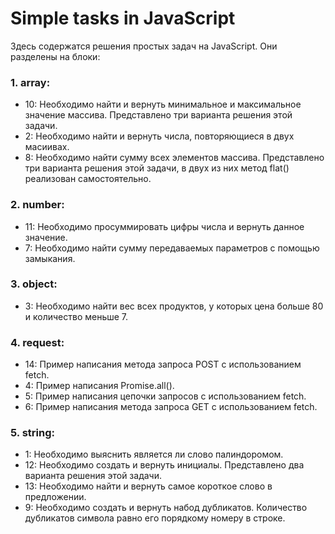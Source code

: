 # Simple tasks in JavaScript
Здесь содержатся решения простых задач на JavaScript. 
Они разделены на блоки:
### 1. array:
   - 10: Необходимо найти и вернуть минимальное и максимальное значение массива. Представлено три варианта решения этой задачи.
   - 2: Необходимо найти и вернуть числа, повторяющиеся в двух масиивах.
   - 8: Необходимо найти сумму всех элементов массива. Представлено три варианта решения этой задачи, в двух из них метод flat() реализован самостоятельно. 

### 2. number:
   - 11: Необходимо просуммировать цифры числа и вернуть данное значение.
   - 7: Необходимо найти сумму передаваемых параметров с помощью замыкания.

### 3. object:
   - 3: Необходимо найти вес всех продуктов, у которых цена больше 80 и количество меньше 7.

### 4. request:
   - 14: Пример написания метода запроса POST с использованием fetch.
   - 4: Пример написания Promise.all().
   - 5: Пример написания цепочки запросов с использованием fetch.
   - 6: Пример написания метода запроса GET с использованием fetch.

### 5. string:
   - 1: Необходимо выяснить является ли слово палиндоромом.
   - 12: Необходимо создать и вернуть инициалы. Представлено два варианта решения этой задачи.
   - 13: Необходимо найти и вернуть самое короткое слово в предложении.
   - 9: Необходимо создать и вернуть набод дубликатов. Количество дубликатов символа равно его порядкому номеру в строке. 
